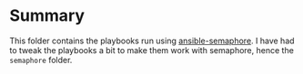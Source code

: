 # Summary

This folder contains the playbooks run using [ansible-semaphore](https://www.ansible-semaphore.com/). I have had to tweak the playbooks a bit to make them work with semaphore, hence the `semaphore` folder.

